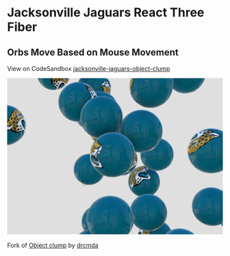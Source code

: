 # Jacksonville Jaguars React Three Fiber

## Orbs Move Based on Mouse Movement

View on CodeSandbox [jacksonville-jaguars-object-clump](https://codesandbox.io/p/sandbox/jacksonville-jaguars-object-clump-forked-xdmpmq?file=%2Fsrc%2FApp.js)

![Orbs with the Jacksonville Jaguars Logo](https://github.com/chrislanejones/Jacksonville-Jaguars-React-Three-Fiber/blob/main/Jaguar-Orbs.png)

Fork of [Object clump](https://codesandbox.io/p/sandbox/object-clump-ssbdsw) by [drcmda](https://github.com/drcmda)
